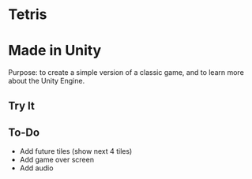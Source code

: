 # Tetris
# Made in Unity
Purpose: to create a simple version of a classic game, and to learn more about the Unity Engine.

## Try It

## To-Do
- Add future tiles (show next 4 tiles)
- Add game over screen
- Add audio
